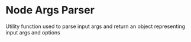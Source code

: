 # Node Args Parser

Utility function used to parse input args and return an object representing input args and options